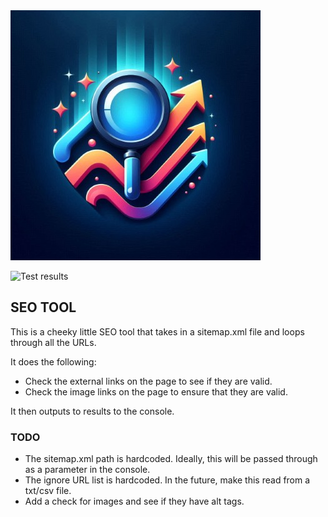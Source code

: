 <img src="logo.jpg" alt="seo tool logo" width="400"/>

![Test results](https://github.com/deanhume/seo-tool/actions/workflows/dotnet.yml/badge.svg)

## SEO TOOL

This is a cheeky little SEO tool that takes in a sitemap.xml file and loops through all the URLs.

It does the following:
- Check the external links on the page to see if they are valid.
- Check the image links on the page to ensure that they are valid.

It then outputs to results to the console.

### TODO
- The sitemap.xml path is hardcoded. Ideally, this will be passed through as a parameter in the console.
- The ignore URL list is hardcoded. In the future, make this read from a txt/csv file.
- Add a check for images and see if they have alt tags.